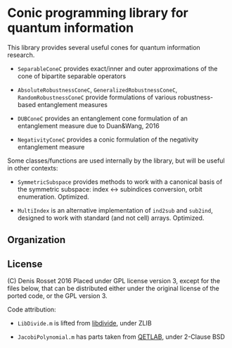 Conic programming library for quantum information
=================================================

This library provides several useful cones for quantum information research.

- `SeparableConeC` provides exact/inner and outer approximations of the cone
  of bipartite separable operators

- `AbsoluteRobustnessConeC`, `GeneralizedRobustnessConeC`, `RandomRobustnessConeC`
  provide formulations of various robustness-based entanglement measures

- `DUBConeC` provides an entanglement cone formulation of an entanglement measure
  due to Duan&Wang, 2016

- `NegativityConeC` provides a conic formulation of the negativity entanglement measure

Some classes/functions are used internally by the library, but will be useful in
other contexts:

- `SymmetricSubspace` provides methods to work with a canonical basis of the symmetric
  subspace: index <-> subindices conversion, orbit enumeration. Optimized.
  
- `MultiIndex` is an alternative implementation of `ind2sub` and `sub2ind`, designed to
  work with standard (and not cell) arrays. Optimized.

Organization
------------

License
-------
(C) Denis Rosset 2016
Placed under GPL license version 3, except for the files below, that can be distributed either
under the original license of the ported code, or the GPL version 3.

Code attribution:

- `LibDivide.m` is lifted from [libdivide](http://www.libdivide.com), under ZLIB

- `JacobiPolynomial.m` has parts taken from [QETLAB](http://www.qetlab.com/Main_Page), under 2-Clause BSD
